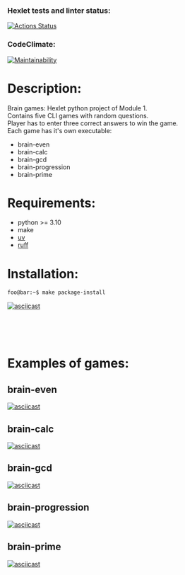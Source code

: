 ### Hexlet tests and linter status:
[![Actions Status](https://github.com/leksfix/python-project-49/actions/workflows/hexlet-check.yml/badge.svg)](https://github.com/leksfix/python-project-49/actions)

### CodeClimate:
[![Maintainability](https://api.codeclimate.com/v1/badges/d193ad1797d26e5dd594/maintainability)](https://codeclimate.com/github/leksfix/python-project-49/maintainability)



# Description:
Brain games: Hexlet python project of Module 1.  
Contains five CLI games with random questions.  
Player has to enter three correct answers to win the game.  
Each game has it's own executable:
- brain-even
- brain-calc
- brain-gcd
- brain-progression
- brain-prime


# Requirements:
- python >= 3.10
- make
- [uv](https://docs.astral.sh/uv/#getting-started)
- [ruff](https://docs.astral.sh/ruff/installation/)


# Installation:
```bash
foo@bar:~$ make package-install
```

[![asciicast](https://asciinema.org/a/TDH71TzZ4JHadFKO1cyCAv38j.svg)](https://asciinema.org/a/TDH71TzZ4JHadFKO1cyCAv38j)

<br>
<br>
<br>

# Examples of games:

## brain-even
[![asciicast](https://asciinema.org/a/BQCrABtYj0qjSQjkty5RY8Qe4.svg)](https://asciinema.org/a/BQCrABtYj0qjSQjkty5RY8Qe4)

## brain-calc
[![asciicast](https://asciinema.org/a/erGAbRUcuHJlPxZyC2VoS0rsF.svg)](https://asciinema.org/a/erGAbRUcuHJlPxZyC2VoS0rsF)

## brain-gcd
[![asciicast](https://asciinema.org/a/k52YyOYf2bqLigtWquqJ7g53q.svg)](https://asciinema.org/a/k52YyOYf2bqLigtWquqJ7g53q)

## brain-progression
[![asciicast](https://asciinema.org/a/YtFbsN8e68T2l6E5Nape4zRUf.svg)](https://asciinema.org/a/YtFbsN8e68T2l6E5Nape4zRUf)

## brain-prime
[![asciicast](https://asciinema.org/a/IKFW5FY5ZzgKQwC8ob6kEqoey.svg)](https://asciinema.org/a/IKFW5FY5ZzgKQwC8ob6kEqoey)